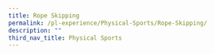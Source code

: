 ```yaml
---
title: Rope Skipping
permalink: /pl-experience/Physical-Sports/Rope-Skipping/
description: ""
third_nav_title: Physical Sports
---
```

